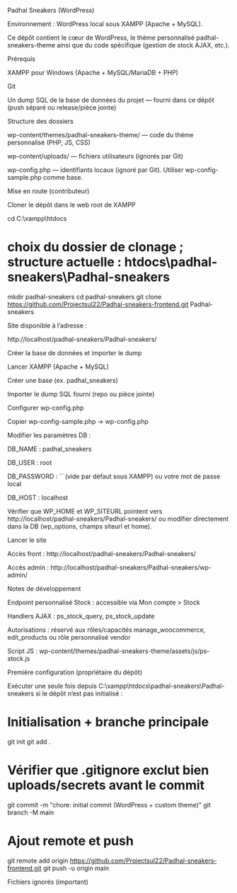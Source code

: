 Padhal Sneakers (WordPress)

Environnement : WordPress local sous XAMPP (Apache + MySQL).

Ce dépôt contient le cœur de WordPress, le thème personnalisé padhal-sneakers-theme ainsi que du code spécifique (gestion de stock AJAX, etc.).

Prérequis

XAMPP pour Windows (Apache + MySQL/MariaDB + PHP)

Git

Un dump SQL de la base de données du projet — fourni dans ce dépôt (push séparé ou release/pièce jointe)

Structure des dossiers

wp-content/themes/padhal-sneakers-theme/ — code du thème personnalisé (PHP, JS, CSS)

wp-content/uploads/ — fichiers utilisateurs (ignorés par Git)

wp-config.php — identifiants locaux (ignoré par Git). Utiliser wp-config-sample.php comme base.

Mise en route (contributeur)

Cloner le dépôt dans le web root de XAMPP

cd C:\xampp\htdocs
# choix du dossier de clonage ; structure actuelle : htdocs\padhal-sneakers\Padhal-sneakers
mkdir padhal-sneakers
cd padhal-sneakers
git clone https://github.com/Projectsul22/Padhal-sneakers-frontend.git Padhal-sneakers


Site disponible à l’adresse :

http://localhost/padhal-sneakers/Padhal-sneakers/


Créer la base de données et importer le dump

Lancer XAMPP (Apache + MySQL)

Créer une base (ex. padhal_sneakers)

Importer le dump SQL fourni (repo ou pièce jointe)

Configurer wp-config.php

Copier wp-config-sample.php → wp-config.php

Modifier les paramètres DB :

DB_NAME : padhal_sneakers

DB_USER : root

DB_PASSWORD : `` (vide par défaut sous XAMPP) ou votre mot de passe local

DB_HOST : localhost

Vérifier que WP_HOME et WP_SITEURL pointent vers http://localhost/padhal-sneakers/Padhal-sneakers/ ou modifier directement dans la DB (wp_options, champs siteurl et home).

Lancer le site

Accès front : http://localhost/padhal-sneakers/Padhal-sneakers/

Accès admin : http://localhost/padhal-sneakers/Padhal-sneakers/wp-admin/

Notes de développement

Endpoint personnalisé Stock : accessible via Mon compte > Stock

Handlers AJAX : ps_stock_query, ps_stock_update

Autorisations : réservé aux rôles/capacités manage_woocommerce, edit_products ou rôle personnalisé vendor

Script JS : wp-content/themes/padhal-sneakers-theme/assets/js/ps-stock.js

Première configuration (propriétaire du dépôt)

Exécuter une seule fois depuis C:\xampp\htdocs\padhal-sneakers\Padhal-sneakers si le dépôt n’est pas initialisé :

# Initialisation + branche principale
git init
git add .
# Vérifier que .gitignore exclut bien uploads/secrets avant le commit
git commit -m "chore: initial commit (WordPress + custom theme)"
git branch -M main

# Ajout remote et push
git remote add origin https://github.com/Projectsul22/Padhal-sneakers-frontend.git
git push -u origin main

Fichiers ignorés (important)
